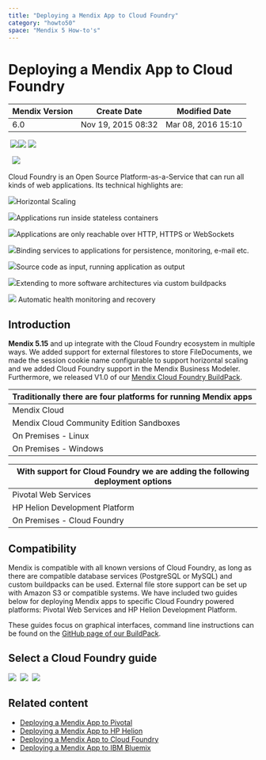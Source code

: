```yaml
---
title: "Deploying a Mendix App to Cloud Foundry"
category: "howto50"
space: "Mendix 5 How-to's"
---
```

# Deploying a Mendix App to Cloud Foundry

<table><thead><tr><th class="confluenceTh">Mendix Version</th><th class="confluenceTh">Create Date</th><th colspan="1" class="confluenceTh">Modified Date</th></tr></thead><tbody><tr><td class="confluenceTd">6.0</td><td class="confluenceTd">Nov 19, 2015 08:32</td><td colspan="1" class="confluenceTd">Mar 08, 2016 15:10</td></tr></tbody></table>

 [![](attachments/18448647/19398951.png)](/howto6/Deploying+a+Mendix+App+to+IBM+Bluemix)[![](attachments/18448647/19398952.png)](/howto6/Deploying+a+Mendix+App+to+HP+Helion) [![](attachments/18448647/19398954.png)](/howto6/Deploying+a+Mendix+App+to+Pivotal)

  [![](attachments/18448647/19398953.png)](/howto6/Deployment+to+the+Cloud)



Cloud Foundry is an Open Source Platform-as-a-Service that can run all kinds of web applications. Its technical highlights are:

![](attachments/18448647/18580565.png)Horizontal Scaling

![](attachments/18448647/18580559.png)Applications run inside stateless containers

![](attachments/18448647/18580563.png)Applications are only reachable over HTTP, HTTPS or WebSockets

![](attachments/18448647/18580562.png)Binding services to applications for persistence, monitoring, e-mail etc.

![](attachments/18448647/18580564.png)Source code as input, running application as output

![](attachments/18448647/18580558.png)Extending to more software architectures via custom buildpacks

![](attachments/18448647/18580560.png) Automatic health monitoring and recovery



## Introduction

**Mendix 5.15** and up integrate with the Cloud Foundry ecosystem in multiple ways. We added support for external filestores to store FileDocuments, we made the session cookie name configurable to support horizontal scaling and we added Cloud Foundry support in the Mendix Business Modeler. Furthermore, we released V1.0 of our [Mendix Cloud Foundry BuildPack](https://github.com/mendix/cf-mendix-buildpack).

<table><thead><tr><th class="blueheader confluenceTh">Traditionally there are four platforms for running Mendix apps</th></tr></thead><tbody><tr><td class="confluenceTd">Mendix Cloud</td></tr><tr><td class="confluenceTd">Mendix Cloud Community Edition Sandboxes</td></tr><tr><td class="confluenceTd">On Premises - Linux</td></tr><tr><td colspan="1" class="confluenceTd">On Premises - Windows</td></tr></tbody></table><table><thead><tr><th class="blueheader confluenceTh">With support for Cloud Foundry we are adding the following deployment options</th></tr></thead><tbody><tr><td class="confluenceTd">Pivotal Web Services</td></tr><tr><td class="confluenceTd">HP Helion Development Platform</td></tr><tr><td class="confluenceTd">On Premises - Cloud Foundry</td></tr></tbody></table>

## Compatibility

Mendix is compatible with all known versions of Cloud Foundry, as long as there are compatible database services (PostgreSQL or MySQL) and custom buildpacks can be used. External file store support can be set up with Amazon S3 or compatible systems. We have included two guides below for deploying Mendix apps to specific Cloud Foundry powered platforms: Pivotal Web Services and HP Helion Development Platform.

These guides focus on graphical interfaces, command line instructions can be found on the [GitHub page of our BuildPack](https://github.com/mendix/cf-mendix-buildpack).

## Select a Cloud Foundry guide

[![](attachments/18448647/18580546.png)](/howto6/Deploying+a+Mendix+App+to+Pivotal)  [![](attachments/18448647/18580544.png)](/howto6/Deploying+a+Mendix+App+to+HP+Helion)  [![](attachments/18448647/19398955.png)](/howto6/Deploying+a+Mendix+App+to+IBM+Bluemix)



## Related content

*   [Deploying a Mendix App to Pivotal](/howto6/Deploying+a+Mendix+App+to+Pivotal)
*   [Deploying a Mendix App to HP Helion](/howto6/Deploying+a+Mendix+App+to+HP+Helion)
*   [Deploying a Mendix App to Cloud Foundry](/howto6/Deploying+a+Mendix+App+to+Cloud+Foundry)
*   [Deploying a Mendix App to IBM Bluemix](/howto6/Deploying+a+Mendix+App+to+IBM+Bluemix)

